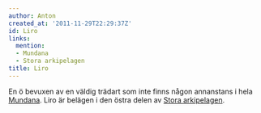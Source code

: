 ```yaml
---
author: Anton
created_at: '2011-11-29T22:29:37Z'
id: Liro
links:
  mention:
  - Mundana
  - Stora arkipelagen
title: Liro
---
```


En ö bevuxen av en väldig trädart som inte finns någon annanstans i hela [Mundana]. Liro är belägen
i den östra delen av [Stora arkipelagen].

  [Mundana]: Mundana
  [Stora arkipelagen]: Stora_arkipelagen
